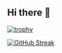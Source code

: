 ## Hi there 👋
[![trophy](https://github-profile-trophy.vercel.app/?username=mtayeb93&theme=onestar&no-frame=true&row=1&column=6)](https://github.com/mtayeb93)

[![GitHub Streak](https://github-readme-streak-stats.herokuapp.com?user=mtayeb93&theme=radical)](https://git.io/streak-stats)



<!--
**MTayeb93/MTayeb93** is a ✨ _special_ ✨ repository because its `README.md` (this file) appears on your GitHub profile.

Here are some ideas to get you started:

- 🔭 I’m currently working on ...
- 🌱 I’m currently learning ...
- 👯 I’m looking to collaborate on ...
- 🤔 I’m looking for help with ...
- 💬 Ask me about ...
- 📫 How to reach me: ...
- 😄 Pronouns: ...
- ⚡ Fun fact: ...
-->
